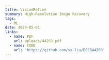 ```yaml
---
title: VisionRefine
summary: High-Resolution Image Recovery
tags:
  - ML
date: 2024-05-01
links:
  - name: PDF
    url: uploads/442SR.pdf
  - name: CODE
    url: 'https://github.com/sx-liu/EECS442SR'
---
```

